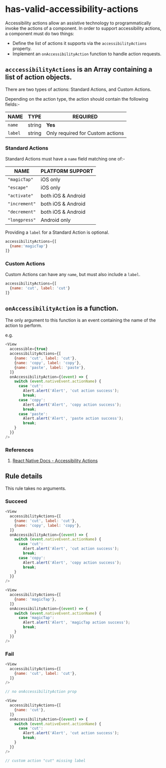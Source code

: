 # has-valid-accessibility-actions

Accessibility actions allow an assistive technology to programmatically invoke the actions of a component. In order to support accessibility actions, a component must do two things:

- Define the list of actions it supports via the `accessibilityActions` property.
- Implement an `onAccessibilityAction` function to handle action requests.

## `acccessibilityActions` is an Array containing a list of action objects.

There are two types of actions: Standard Actions, and Custom Actions.

Depending on the action type, the action should contain the following fields:-

NAME|TYPE|REQUIRED
-|-|-
`name`|string|**Yes**
`label`|string|Only required for Custom actions

### Standard Actions

Standard Actions must have a `name` field matching one of:-

NAME|PLATFORM SUPPORT
-|-
`"magicTap"`|iOS only
`"escape"`|iOS only
`"activate"`|both iOS & Android
`"increment"`|both iOS & Android
`"decrement"`|both iOS & Android
`"longpress"`|Android only

Providing a `label` for a Standard Action is optional.

```js
accessibilityActions={[
  {name:'magicTap'}
]}
```

### Custom Actions

Custom Actions can have any `name`, but must also include a `label`.

```js
accessibilityActions={[
  {name: 'cut', label: 'cut'}
]}
```

## `onAccessibilityAction` is a function.

The only argument to this function is an event containing the name of the action to perform.

e.g.
```js
<View
  accessible={true}
  accessibilityActions={[
    {name: 'cut', label: 'cut'},
    {name: 'copy', label: 'copy'},
    {name: 'paste', label: 'paste'},
  ]}
  onAccessibilityAction={(event) => {
    switch (event.nativeEvent.actionName) {
      case 'cut':
        Alert.alert('Alert', 'cut action success');
        break;
      case 'copy':
        Alert.alert('Alert', 'copy action success');
        break;
      case 'paste':
        Alert.alert('Alert', 'paste action success');
        break;
    }
  }}
/>
```

### References

1. [React Native Docs - Accessibility Actions](https://facebook.github.io/react-native/docs/accessibility#accessibility-actions)

## Rule details

This rule takes no arguments.

### Succeed

```js
<View
  accessibilityActions={[
    {name: 'cut', label: 'cut'},
    {name: 'copy', label: 'copy'},
  ]}
  onAccessibilityAction={(event) => {
    switch (event.nativeEvent.actionName) {
      case 'cut':
        Alert.alert('Alert', 'cut action success');
        break;
      case 'copy':
        Alert.alert('Alert', 'copy action success');
        break;
    }
  }}
/>
```

```js
<View
  accessibilityActions={[
    {name: 'magicTap'},
  ]}
  onAccessibilityAction={(event) => {
    switch (event.nativeEvent.actionName) {
      case 'magicTap':
        Alert.alert('Alert', 'magicTap action success');
        break;
    }
  }}
/>
```

### Fail

```js
<View
  accessibilityActions={[
    {name: 'cut', label: 'cut'},
  ]}
/>

// no onAccessibilityAction prop
```

```js
<View
  accessibilityActions={[
    {name: 'cut'},
  ]}
  onAccessibilityAction={(event) => {
    switch (event.nativeEvent.actionName) {
      case 'cut':
        Alert.alert('Alert', 'cut action success');
        break;
    }
  }}
/>

// custom action "cut" missing label
```
